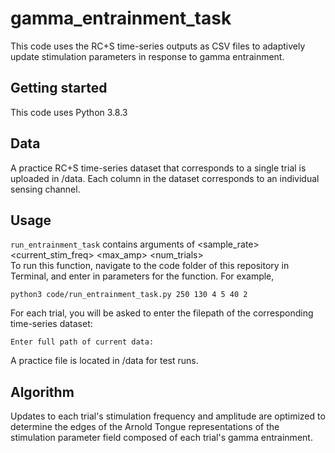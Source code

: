 # gamma_entrainment_task

This code uses the RC+S time-series outputs as CSV files to adaptively update stimulation parameters in response to gamma entrainment.

## Getting started

This code uses Python 3.8.3

## Data
A practice RC+S time-series dataset that corresponds to a single trial is uploaded in /data. Each column in the dataset corresponds to an individual sensing channel.

## Usage
```run_entrainment_task``` contains arguments of <sample_rate> <current_stim_freq> <max_amp> <num_trials> <channel><br/>
To run this function, navigate to the code folder of this repository in Terminal, and enter in parameters for the function. For example,
```
python3 code/run_entrainment_task.py 250 130 4 5 40 2
```

For each trial, you will be asked to enter the filepath of the corresponding time-series dataset:
```
Enter full path of current data:
```
A practice file is located in /data for test runs.

## Algorithm
Updates to each trial's stimulation frequency and amplitude are optimized to determine the edges of the Arnold Tongue representations of the stimulation parameter field composed of each trial's gamma entrainment. 
